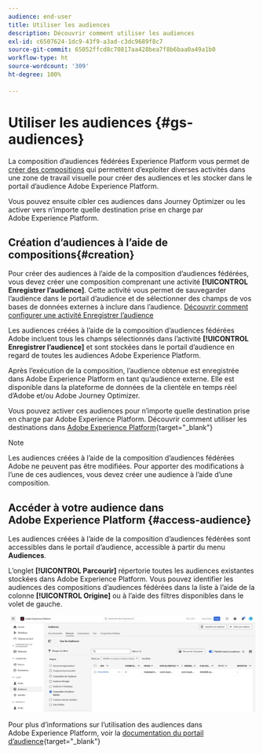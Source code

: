 ```yaml
---
audience: end-user
title: Utiliser les audiences
description: Découvrir comment utiliser les audiences
exl-id: c6507624-1dc9-43f9-a3ad-c3dc9689f8c7
source-git-commit: 65052ffcd8c70817aa428bea7f8b6baa0a49a1b0
workflow-type: ht
source-wordcount: '309'
ht-degree: 100%

---
```


# Utiliser les audiences {#gs-audiences}

La composition d’audiences fédérées Experience Platform vous permet de [créer des compositions](../compositions/gs-compositions.md) qui permettent d’exploiter diverses activités dans une zone de travail visuelle pour créer des audiences et les stocker dans le portail d’audience Adobe Experience Platform.

Vous pouvez ensuite cibler ces audiences dans Journey Optimizer ou les activer vers n’importe quelle destination prise en charge par Adobe Experience Platform.

## Création d’audiences à l’aide de compositions{#creation}

Pour créer des audiences à l’aide de la composition d’audiences fédérées, vous devez créer une composition comprenant une activité **[!UICONTROL Enregistrer l’audience]**. Cette activité vous permet de sauvegarder l’audience dans le portail d’audience et de sélectionner des champs de vos bases de données externes à inclure dans l’audience. [Découvrir comment configurer une activité Enregistrer l’audience](../compositions/activities/save-audience.md)

Les audiences créées à l’aide de la composition d’audiences fédérées Adobe incluent tous les champs sélectionnés dans l’activité **[!UICONTROL Enregistrer l’audience]** et sont stockées dans le portail d’audience en regard de toutes les audiences Adobe Experience Platform.

Après l’exécution de la composition, l’audience obtenue est enregistrée dans Adobe Experience Platform en tant qu’audience externe. Elle est disponible dans la plateforme de données de la clientèle en temps réel d’Adobe et/ou Adobe Journey Optimizer.

Vous pouvez activer ces audiences pour n’importe quelle destination prise en charge par Adobe Experience Platform. Découvrir comment utiliser les destinations dans [Adobe Experience Platform](https://experienceleague.adobe.com/fr/docs/experience-platform/destinations/home){target="_blank"}

>[!NOTE]
>
>Les audiences créées à l’aide de la composition d’audiences fédérées Adobe ne peuvent pas être modifiées. Pour apporter des modifications à l’une de ces audiences, vous devez créer une audience à l’aide d’une composition.

## Accéder à votre audience dans Adobe Experience Platform {#access-audience}

Les audiences créées à l’aide de la composition d’audiences fédérées sont accessibles dans le portail d’audience, accessible à partir du menu **Audiences**.

L’onglet **[!UICONTROL Parcourir]** répertorie toutes les audiences existantes stockées dans Adobe Experience Platform. Vous pouvez identifier les audiences des compositions d’audiences fédérées dans la liste à l’aide de la colonne **[!UICONTROL Origine]** ou à l’aide des filtres disponibles dans le volet de gauche.

![](assets/audiences-list.png)

Pour plus d’informations sur l’utilisation des audiences dans Adobe Experience Platform, voir la [documentation du portail d’audience](https://experienceleague.adobe.com/fr/docs/experience-platform/segmentation/ui/audience-portal){target="_blank"}

<!-- add link to this donc once published: https://jira.corp.adobe.com/browse/PLAT-198674-->